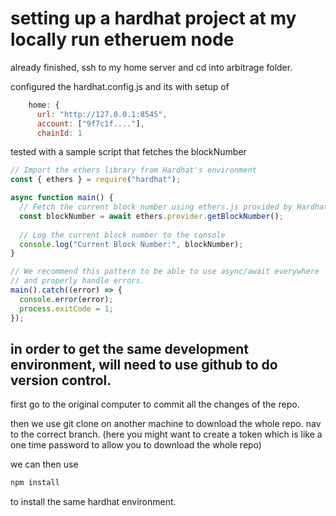# setting up a hardhat project at my locally run etheruem node


already finished, ssh to my home server and cd into arbitrage folder.


configured the hardhat.config.js and its with setup of 


```javascript
    home: {
      url: "http://127.0.0.1:8545",
      account: ["9f7c1f...."],
      chainId: 1
```

tested with a sample script that fetches the blockNumber


```javascript
// Import the ethers library from Hardhat's environment
const { ethers } = require("hardhat");

async function main() {
  // Fetch the current block number using ethers.js provided by Hardhat
  const blockNumber = await ethers.provider.getBlockNumber();
  
  // Log the current block number to the console
  console.log("Current Block Number:", blockNumber);
}

// We recommend this pattern to be able to use async/await everywhere
// and properly handle errors.
main().catch((error) => {
  console.error(error);
  process.exitCode = 1;
});
```


## in order to get the same development environment, will need to use github to do version control.


first go to the original computer to commit all the changes of the repo.


then we use git clone on another machine to download the whole repo. nav to the correct branch. (here you might want to create a token which is like a one time password to allow you to download the whole repo)


we can then use 

```bash
npm install
```


to install the same hardhat environment. 
